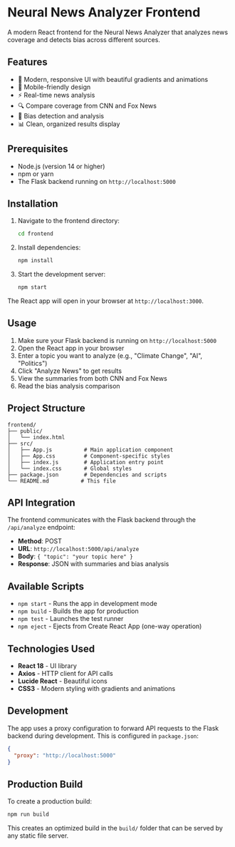 # Neural News Analyzer Frontend

A modern React frontend for the Neural News Analyzer that analyzes news coverage and detects bias across different sources.

## Features

- 🎨 Modern, responsive UI with beautiful gradients and animations
- 📱 Mobile-friendly design
- ⚡ Real-time news analysis
- 🔍 Compare coverage from CNN and Fox News
- 🎯 Bias detection and analysis
- 📊 Clean, organized results display

## Prerequisites

- Node.js (version 14 or higher)
- npm or yarn
- The Flask backend running on `http://localhost:5000`

## Installation

1. Navigate to the frontend directory:
   ```bash
   cd frontend
   ```

2. Install dependencies:
   ```bash
   npm install
   ```

3. Start the development server:
   ```bash
   npm start
   ```

The React app will open in your browser at `http://localhost:3000`.

## Usage

1. Make sure your Flask backend is running on `http://localhost:5000`
2. Open the React app in your browser
3. Enter a topic you want to analyze (e.g., "Climate Change", "AI", "Politics")
4. Click "Analyze News" to get results
5. View the summaries from both CNN and Fox News
6. Read the bias analysis comparison

## Project Structure

```
frontend/
├── public/
│   └── index.html
├── src/
│   ├── App.js          # Main application component
│   ├── App.css         # Component-specific styles
│   ├── index.js        # Application entry point
│   └── index.css       # Global styles
├── package.json        # Dependencies and scripts
└── README.md          # This file
```

## API Integration

The frontend communicates with the Flask backend through the `/api/analyze` endpoint:

- **Method**: POST
- **URL**: `http://localhost:5000/api/analyze`
- **Body**: `{ "topic": "your topic here" }`
- **Response**: JSON with summaries and bias analysis

## Available Scripts

- `npm start` - Runs the app in development mode
- `npm build` - Builds the app for production
- `npm test` - Launches the test runner
- `npm eject` - Ejects from Create React App (one-way operation)

## Technologies Used

- **React 18** - UI library
- **Axios** - HTTP client for API calls
- **Lucide React** - Beautiful icons
- **CSS3** - Modern styling with gradients and animations

## Development

The app uses a proxy configuration to forward API requests to the Flask backend during development. This is configured in `package.json`:

```json
{
  "proxy": "http://localhost:5000"
}
```

## Production Build

To create a production build:

```bash
npm run build
```

This creates an optimized build in the `build/` folder that can be served by any static file server. 